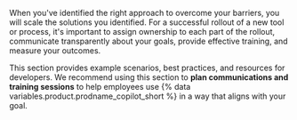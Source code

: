 When you've identified the right approach to overcome your barriers, you will scale the solutions you identified. For a successful rollout of a new tool or process, it's important to assign ownership to each part of the rollout, communicate transparently about your goals, provide effective training, and measure your outcomes.

This section provides example scenarios, best practices, and resources for developers. We recommend using this section to **plan communications and training sessions** to help employees use {% data variables.product.prodname_copilot_short %} in a way that aligns with your goal.
